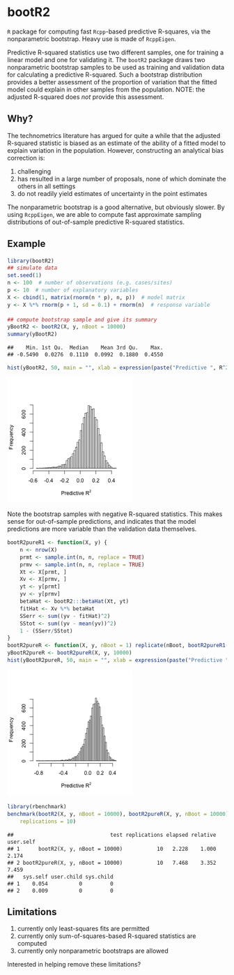 bootR2
======

`R` package for computing fast `Rcpp`-based predictive R-squares, via
the nonparametric bootstrap.  Heavy use is made of `RcppEigen`.

Predictive R-squared statistics use two different samples, one for
training a linear model and one for validating it.  The `bootR2`
package draws two nonparametric bootstrap samples to be used as
training and validation data for calculating a predictive R-squared.
Such a bootstrap distribution provides a better assessment of the
proportion of variation that the fitted model could explain in other
samples from the population.  NOTE: the adjusted R-squared does *not*
provide this assessment.


Why?
----

The technometrics literature has argued for quite a while that the
adjusted R-squared statistic is biased as an estimate of the ability
of a fitted model to explain variation in the population.  However,
constructing an analytical bias correction is: 

1. challenging
2. has resulted in a large number of proposals, none of which dominate the
others in all settings
3. do not readily yield estimates of uncertainty in the point estimates

The nonparametric bootstrap is a good alternative, but obviously
slower.  By using `RcppEigen`, we are able to compute fast approximate
sampling distributions of out-of-sample predictive R-squared
statistics.


Example
-------


```r
library(bootR2)
## simulate data
set.seed(1)
n <- 100  # number of observations (e.g. cases/sites)
p <- 10  # number of explanatory variables
X <- cbind(1, matrix(rnorm(n * p), n, p))  # model matrix
y <- X %*% rnorm(p + 1, sd = 0.1) + rnorm(n)  # response variable

## compute bootstrap sample and give its summary
yBootR2 <- bootR2(X, y, nBoot = 10000)
summary(yBootR2)
```

```
##    Min. 1st Qu.  Median    Mean 3rd Qu.    Max. 
## -0.5490  0.0276  0.1110  0.0992  0.1880  0.4550
```

```r
hist(yBootR2, 50, main = "", xlab = expression(paste("Predictive ", R^2)))
```

![plot of chunk README_example](figure/README_example.png) 

Note the bootstrap samples with negative R-squared statistics.  This
makes sense for out-of-sample predictions, and indicates that the
model predictions are more variable than the validation data
themselves.


```r
bootR2pureR1 <- function(X, y) {
    n <- nrow(X)
    prmt <- sample.int(n, n, replace = TRUE)
    prmv <- sample.int(n, n, replace = TRUE)
    Xt <- X[prmt, ]
    Xv <- X[prmv, ]
    yt <- y[prmt]
    yv <- y[prmv]
    betaHat <- bootR2:::betaHat(Xt, yt)
    fitHat <- Xv %*% betaHat
    SSerr <- sum((yv - fitHat)^2)
    SStot <- sum((yv - mean(yv))^2)
    1 - (SSerr/SStot)
}
bootR2pureR <- function(X, y, nBoot = 1) replicate(nBoot, bootR2pureR1(X, y))
yBootR2pureR <- bootR2pureR(X, y, 10000)
hist(yBootR2pureR, 50, main = "", xlab = expression(paste("Predictive ", R^2)))
```

![plot of chunk pureR](figure/pureR.png) 



```r
library(rbenchmark)
benchmark(bootR2(X, y, nBoot = 10000), bootR2pureR(X, y, nBoot = 10000), order = "relative", 
    replications = 10)
```

```
##                               test replications elapsed relative user.self
## 1      bootR2(X, y, nBoot = 10000)           10   2.228    1.000     2.174
## 2 bootR2pureR(X, y, nBoot = 10000)           10   7.468    3.352     7.459
##   sys.self user.child sys.child
## 1    0.054          0         0
## 2    0.009          0         0
```


Limitations
-----------

1. currently only least-squares fits are permitted 
2. currently only sum-of-squares-based R-squared statistics are computed
3. currently only nonparametric bootstraps are allowed

Interested in helping remove these limitations?
